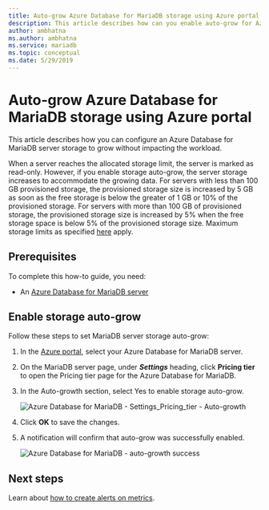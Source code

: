```yaml
---
title: Auto-grow Azure Database for MariaDB storage using Azure portal
description: This article describes how can you enable auto-grow for Azure Database for MariaDB storage using Azure portal
author: ambhatna
ms.author: ambhatna
ms.service: mariadb
ms.topic: conceptual
ms.date: 5/29/2019
---
```

# Auto-grow Azure Database for MariaDB storage using Azure portal
This article describes how you can configure an Azure Database for MariaDB server storage to grow without impacting the workload.

When a server reaches the allocated storage limit, the server is marked as read-only. However, if you enable storage auto-grow, the server storage increases to accommodate the growing data. For servers with less than 100 GB provisioned storage, the provisioned storage size is increased by 5 GB as soon as the free storage is below the greater of 1 GB or 10% of the provisioned storage. For servers with more than 100 GB of provisioned storage, the provisioned storage size is increased by 5% when the free storage space is below 5% of the provisioned storage size. Maximum storage limits as specified [here](https://docs.microsoft.com/en-us/azure/mariadb/concepts-pricing-tiers#storage) apply.

## Prerequisites
To complete this how-to guide, you need:
- An [Azure Database for MariaDB server](./quickstart-create-mariadb-server-database-using-azure-portal.md)

## Enable storage auto-grow 

Follow these steps to set MariaDB server storage auto-grow:

1. In the [Azure portal](https://portal.azure.com/), select your Azure Database for MariaDB server.

2. On the MariaDB server page, under ***Settings*** heading, click **Pricing tier** to open the Pricing tier page for the Azure Database for MariaDB.

3. In the Auto-growth section, select Yes to enable storage auto-grow.

    ![Azure Database for MariaDB - Settings_Pricing_tier - Auto-growth](./media/howto-auto-grow-storage-portal/3-auto-grow.png)

4. Click **OK** to save the changes.

5. A notification will confirm that auto-grow was successfully enabled.

    ![Azure Database for MariaDB - auto-growth success](./media/howto-auto-grow-storage-portal/5-auto-grow-success.png)

## Next steps

Learn about [how to create alerts on metrics](howto-alert-metric.md).